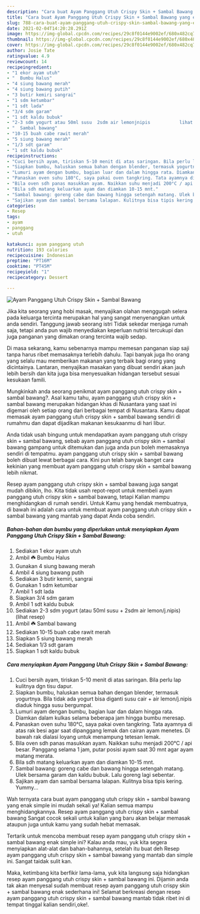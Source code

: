 ```yaml
---
description: "Cara buat Ayam Panggang Utuh Crispy Skin + Sambal Bawang yang enak Untuk Jualan"
title: "Cara buat Ayam Panggang Utuh Crispy Skin + Sambal Bawang yang enak Untuk Jualan"
slug: 788-cara-buat-ayam-panggang-utuh-crispy-skin-sambal-bawang-yang-enak-untuk-jualan
date: 2021-02-04T14:20:28.291Z
image: https://img-global.cpcdn.com/recipes/29c8f0144e9002ef/680x482cq70/ayam-panggang-utuh-crispy-skin-sambal-bawang-foto-resep-utama.jpg
thumbnail: https://img-global.cpcdn.com/recipes/29c8f0144e9002ef/680x482cq70/ayam-panggang-utuh-crispy-skin-sambal-bawang-foto-resep-utama.jpg
cover: https://img-global.cpcdn.com/recipes/29c8f0144e9002ef/680x482cq70/ayam-panggang-utuh-crispy-skin-sambal-bawang-foto-resep-utama.jpg
author: Josie Tate
ratingvalue: 4.9
reviewcount: 14
recipeingredient:
- "1 ekor ayam utuh"
- "  Bumbu Halus"
- "4 siung bawang merah"
- "4 siung bawang putih"
- "3 butir kemiri sangrai"
- "1 sdm ketumbar"
- "1 sdt lada"
- "3/4 sdm garam"
- "1 sdt kaldu bubuk"
- "2-3 sdm yogurt atau 50ml susu  2sdm air lemonjnipis           lihat resep"
- "  Sambal bawang"
- "10-15 buah cabe rawit merah"
- "5 siung bawang merah"
- "1/3 sdt garam"
- "1 sdt kaldu bubuk"
recipeinstructions:
- "Cuci bersih ayam, tiriskan 5-10 menit di atas saringan. Bila perlu lap kulitnya dgn tisu dapur."
- "Siapkan bumbu, haluskan semua bahan dengan blender, termasuk yogurtnya. Bila tidak ada yogurt bisa diganti susu cair + air lemon/j.nipis diaduk hingga susu bergumpal."
- "Lumuri ayam dengan bumbu, bagian luar dan dalam hingga rata. Diamkan dalam kulkas selama beberapa jam hingga bumbu meresap."
- "Panaskan oven suhu 180°C, saya pakai oven tangkring. Tata ayamnya di atas rak besi agar saat dipanggang lemak dan cairan ayam menetes. Di bawah rak dialasi loyang untuk menampung tetesan lemak."
- "Bila oven sdh panas masukkan ayam. Naikkan suhu menjadi 200°C / api besar. Panggang selama 1 jam, putar posisi ayam saat 30 mnt agar ayam matang merata."
- "Bila sdh matang keluarkan ayam dan diamkan 10-15 mnt."
- "Sambal bawang: goreng cabe dan bawang hingga setengah matang. Ulek bersama garam dan kaldu bubuk. Lalu goreng lagi sebentar."
- "Sajikan ayam dan sambal bersama lalapan. Kulitnya bisa tipis kering. Yummy..."
categories:
- Resep
tags:
- ayam
- panggang
- utuh

katakunci: ayam panggang utuh 
nutrition: 193 calories
recipecuisine: Indonesian
preptime: "PT16M"
cooktime: "PT45M"
recipeyield: "1"
recipecategory: Dessert

---
```



![Ayam Panggang Utuh Crispy Skin + Sambal Bawang](https://img-global.cpcdn.com/recipes/29c8f0144e9002ef/680x482cq70/ayam-panggang-utuh-crispy-skin-sambal-bawang-foto-resep-utama.jpg)

Jika kita seorang yang hobi masak, menyajikan olahan menggugah selera pada keluarga tercinta merupakan hal yang sangat menyenangkan untuk anda sendiri. Tanggung jawab seorang istri Tidak sekedar menjaga rumah saja, tetapi anda pun wajib menyediakan keperluan nutrisi tercukupi dan juga panganan yang dimakan orang tercinta wajib sedap.

Di masa  sekarang, kamu sebenarnya mampu memesan panganan siap saji tanpa harus ribet memasaknya terlebih dahulu. Tapi banyak juga lho orang yang selalu mau memberikan makanan yang terbaik bagi orang yang dicintainya. Lantaran, menyajikan masakan yang dibuat sendiri akan jauh lebih bersih dan kita juga bisa menyesuaikan hidangan tersebut sesuai kesukaan famili. 



Mungkinkah anda seorang penikmat ayam panggang utuh crispy skin + sambal bawang?. Asal kamu tahu, ayam panggang utuh crispy skin + sambal bawang merupakan hidangan khas di Nusantara yang saat ini digemari oleh setiap orang dari berbagai tempat di Nusantara. Kamu dapat memasak ayam panggang utuh crispy skin + sambal bawang sendiri di rumahmu dan dapat dijadikan makanan kesukaanmu di hari libur.

Anda tidak usah bingung untuk mendapatkan ayam panggang utuh crispy skin + sambal bawang, sebab ayam panggang utuh crispy skin + sambal bawang gampang untuk ditemukan dan juga anda pun boleh memasaknya sendiri di tempatmu. ayam panggang utuh crispy skin + sambal bawang boleh dibuat lewat berbagai cara. Kini pun telah banyak banget cara kekinian yang membuat ayam panggang utuh crispy skin + sambal bawang lebih nikmat.

Resep ayam panggang utuh crispy skin + sambal bawang juga sangat mudah dibikin, lho. Kita tidak usah repot-repot untuk membeli ayam panggang utuh crispy skin + sambal bawang, tetapi Kalian mampu menghidangkan di rumah sendiri. Untuk Kamu yang hendak membuatnya, di bawah ini adalah cara untuk membuat ayam panggang utuh crispy skin + sambal bawang yang mantab yang dapat Anda coba sendiri.

<!--inarticleads1-->

##### Bahan-bahan dan bumbu yang diperlukan untuk menyiapkan Ayam Panggang Utuh Crispy Skin + Sambal Bawang:

1. Sediakan 1 ekor ayam utuh
1. Ambil  ☘️ Bumbu Halus
1. Gunakan 4 siung bawang merah
1. Ambil 4 siung bawang putih
1. Sediakan 3 butir kemiri, sangrai
1. Gunakan 1 sdm ketumbar
1. Ambil 1 sdt lada
1. Siapkan 3/4 sdm garam
1. Ambil 1 sdt kaldu bubuk
1. Sediakan 2-3 sdm yogurt (atau 50ml susu + 2sdm air lemon/j.nipis)           (lihat resep)
1. Ambil  ☘️ Sambal bawang
1. Sediakan 10-15 buah cabe rawit merah
1. Siapkan 5 siung bawang merah
1. Sediakan 1/3 sdt garam
1. Siapkan 1 sdt kaldu bubuk




<!--inarticleads2-->

##### Cara menyiapkan Ayam Panggang Utuh Crispy Skin + Sambal Bawang:

1. Cuci bersih ayam, tiriskan 5-10 menit di atas saringan. Bila perlu lap kulitnya dgn tisu dapur.
1. Siapkan bumbu, haluskan semua bahan dengan blender, termasuk yogurtnya. Bila tidak ada yogurt bisa diganti susu cair + air lemon/j.nipis diaduk hingga susu bergumpal.
1. Lumuri ayam dengan bumbu, bagian luar dan dalam hingga rata. Diamkan dalam kulkas selama beberapa jam hingga bumbu meresap.
1. Panaskan oven suhu 180°C, saya pakai oven tangkring. Tata ayamnya di atas rak besi agar saat dipanggang lemak dan cairan ayam menetes. Di bawah rak dialasi loyang untuk menampung tetesan lemak.
1. Bila oven sdh panas masukkan ayam. Naikkan suhu menjadi 200°C / api besar. Panggang selama 1 jam, putar posisi ayam saat 30 mnt agar ayam matang merata.
1. Bila sdh matang keluarkan ayam dan diamkan 10-15 mnt.
1. Sambal bawang: goreng cabe dan bawang hingga setengah matang. Ulek bersama garam dan kaldu bubuk. Lalu goreng lagi sebentar.
1. Sajikan ayam dan sambal bersama lalapan. Kulitnya bisa tipis kering. Yummy...




Wah ternyata cara buat ayam panggang utuh crispy skin + sambal bawang yang enak simple ini mudah sekali ya! Kalian semua mampu menghidangkannya. Resep ayam panggang utuh crispy skin + sambal bawang Sangat cocok sekali untuk kalian yang baru akan belajar memasak ataupun juga untuk kamu yang sudah hebat memasak.

Tertarik untuk mencoba membuat resep ayam panggang utuh crispy skin + sambal bawang enak simple ini? Kalau anda mau, yuk kita segera menyiapkan alat-alat dan bahan-bahannya, setelah itu buat deh Resep ayam panggang utuh crispy skin + sambal bawang yang mantab dan simple ini. Sangat taidak sulit kan. 

Maka, ketimbang kita berfikir lama-lama, yuk kita langsung saja hidangkan resep ayam panggang utuh crispy skin + sambal bawang ini. Dijamin anda tak akan menyesal sudah membuat resep ayam panggang utuh crispy skin + sambal bawang enak sederhana ini! Selamat berkreasi dengan resep ayam panggang utuh crispy skin + sambal bawang mantab tidak ribet ini di tempat tinggal kalian sendiri,oke!.

